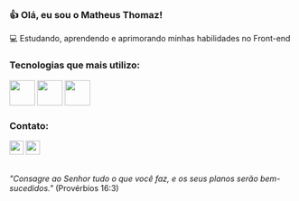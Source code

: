  ### 👍 Olá, eu sou o Matheus Thomaz!

💻 Estudando, aprendendo e aprimorando minhas habilidades no Front-end<br>

### Tecnologias que mais utilizo:

<div>
<img height="45px" src="https://skillicons.dev/icons?i=html">
<img height="45px" src="https://skillicons.dev/icons?i=css">
<img height="45px" src="https://skillicons.dev/icons?i=js">
</div>

### Contato:

<div>
 <a herf="https://www.linkedin.com/in/matheus-thomaz"> <img height="25px" src="https://img.shields.io/badge/LinkedIn-0077B5?style=for-the-badge&logo=linkedin&logoColor=white"></a>
 <a href="mailto:matheus1.melo@hotmail.com"> <img height="25px" src="https://img.shields.io/badge/Microsoft_Outlook-0078D4?style=for-the-badge&logo=microsoft-outlook&logoColor=white"></a>
</div>

<br><i>"Consagre ao Senhor tudo o que você faz, e os seus planos serão bem-sucedidos."</i> (Provérbios 16:3)
